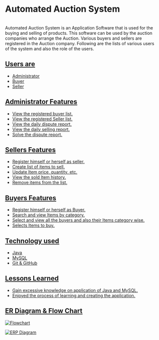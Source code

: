 # Automated Auction System
<br>
Automated Auction System is an Application Software that is used for the buying and selling of products. This software can be used by the auction companies  who arrange the Auction. Various buyers and sellers are registered in the Auction company. Following are the lists of various users of the system and also the role of the users.
<br>
<h2><u>Users are<u></h2>
  <ul>
    <li>Administrator</li>
    <li>Buyer</li>
    <li>Seller</li>
  </ul>
  <h2><u>Administrator Features<u></h2>
  <ul>
    <li>View the registered buyer list.</li>
    <li>View the registered Seller list.</li>
    <li>View the daily dispute report.</li>
    <li>View the daily selling report.</li>
    <li>Solve the dispute report.</li>
  </ul>
  <h2><u>Sellers Features<u></h2>
  <ul>
    <li>Register himself or herself as seller.</li>
    <li>Create list of items to sell.</li>
    <li>Update Item price, quantity, etc.</li>
    <li>View the sold Item history.</li>
    <li>Remove items from the list.</li>
  </ul>
    <h2><u>Buyers Features<u></h2>
  <ul>
    <li>Register himself or herself as Buyer.</li>
    <li>Search and view Items by category.</li>
    <li>Select and view all the buyers and also their Items category wise.</li>
    <li>Selects Items to buy.</li>
  </ul>
<h2><u>Technology used<u></h2>
  <ul>
    <li>Java</li>
    <li>MySQL</li>
    <li>Git & GitHub</li>
  </ul>
  <h2><u>Lessons Learned<u></h2>
  <ul>
    <li>Gain excessive knowledge on application of Java and MySQL.</li>
    <li>Enjoyed the process of learning and creating the application.</li>
  </ul>
    <h2><u>ER Diagram & Flow Chart<u></h2>  
   
   ![Flowchart](https://user-images.githubusercontent.com/107523890/208337665-d1a36c60-941c-4a67-90e9-ae9d6e7f1a15.jpeg)
      

   ![ERP Diagram](https://user-images.githubusercontent.com/107523890/208337571-6a154c12-b1fb-4716-846f-c2000ce9d003.jpg)


  


